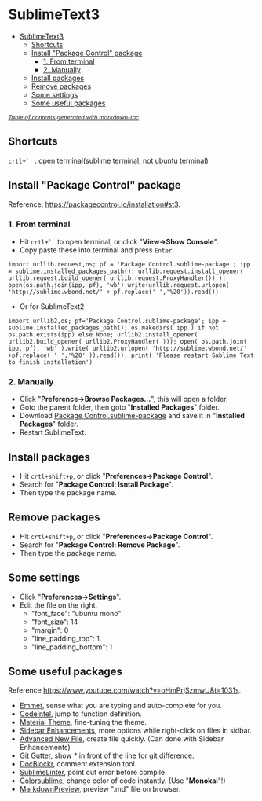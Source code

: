 # SublimeText3

- [SublimeText3](#sublimetext3)
  * [Shortcuts](#shortcuts)
  * [Install "Package Control" package](#install--package-control--package)
    + [1. From terminal](#1-from-terminal)
    + [2. Manually](#2-manually)
  * [Install packages](#install-packages)
  * [Remove packages](#remove-packages)
  * [Some settings](#some-settings)
  * [Some useful packages](#some-useful-packages)

<small><i><a href='http://ecotrust-canada.github.io/markdown-toc/'>Table of contents generated with markdown-toc</a></i></small>

## Shortcuts
``crtl+` `` : open terminal(sublime terminal, not ubuntu terminal)

## Install "Package Control" package
Reference: https://packagecontrol.io/installation#st3.

### 1. From terminal
- Hit ``crtl+` `` to open terminal, or click "**View->Show Console**".
- Copy paste these into terminal and press ``Enter``.
```
import urllib.request,os; pf = 'Package Control.sublime-package'; ipp = sublime.installed_packages_path(); urllib.request.install_opener( urllib.request.build_opener( urllib.request.ProxyHandler()) ); open(os.path.join(ipp, pf), 'wb').write(urllib.request.urlopen( 'http://sublime.wbond.net/' + pf.replace(' ','%20')).read())
```

- Or for SublimeText2
```
import urllib2,os; pf='Package Control.sublime-package'; ipp = sublime.installed_packages_path(); os.makedirs( ipp ) if not os.path.exists(ipp) else None; urllib2.install_opener( urllib2.build_opener( urllib2.ProxyHandler( ))); open( os.path.join( ipp, pf), 'wb' ).write( urllib2.urlopen( 'http://sublime.wbond.net/' +pf.replace( ' ','%20' )).read()); print( 'Please restart Sublime Text to finish installation')
```

### 2. Manually
- Click "**Preference->Browse Packages...**", this will open a folder.
- Goto the parent folder, then goto "**Installed Packages**" folder.
- Download [Package Control.sublime-package](https://packagecontrol.io/Package%20Control.sublime-package) and save it in "**Installed Packages**" folder.
- Restart SublimeText.

## Install packages
- Hit ``crtl+shift+p``, or click "**Preferences->Package Control**".
- Search for "**Package Control: Isntall Package**".
- Then type the package name.

## Remove packages
- Hit ``crtl+shift+p``, or click "**Preferences->Package Control**".
- Search for "**Package Control: Remove Package**".
- Then type the package name.

## Some settings
- Click "**Preferences->Settings**".
- Edit the file on the right.
	* "font_face": "ubuntu mono"
    * "font_size": 14
    * "margin": 0
    * "line_padding_top": 1
    * "line_padding_bottom": 1

## Some useful packages
Reference https://www.youtube.com/watch?v=oHmPrjSzmwU&t=1031s.

- [Emmet](https://packagecontrol.io/packages/Emmet), sense what you are typing and auto-complete for you.
- [CodeIntel](https://packagecontrol.io/packages/SublimeCodeIntel), jump to function definition.
- [Material Theme](https://packagecontrol.io/packages/Material%20Theme), fine-tuning the theme.
- [Sidebar Enhancements](https://packagecontrol.io/packages/SideBarEnhancements), more options while right-click on files in sidbar.
- [Advanced New File](https://packagecontrol.io/packages/AdvancedNewFile), create file quickly. (Can done with Sidebar Enhancements)
- [Git Gutter](https://packagecontrol.io/packages/GitGutter), show * in front of the line for git difference.
- [DocBlockr](https://packagecontrol.io/packages/DocBlockr), comment extension tool.
- [SublimeLinter](https://packagecontrol.io/packages/SublimeLinter), point out error before compile.
- [Colorsublime](https://packagecontrol.io/packages/Colorsublime), change color of code instantly. (Use "**Monokai**"!)
- [MarkdownPreview](https://packagecontrol.io/packages/MarkdownPreview), preview ".md" file on browser.

<meta http-equiv="refresh" content="1">